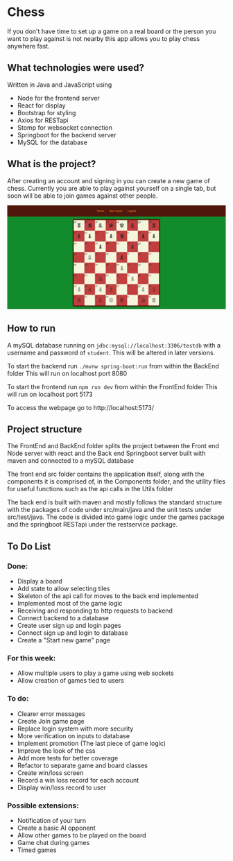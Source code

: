# Chess

If you don't have time to set up a game on a real board or the person you want to play against is not nearby this app allows you to play chess anywhere fast.

## What technologies were used?
Written in Java and JavaScript using
- Node for the frontend server
- React for display
- Bootstrap for styling
- Axios for RESTapi
- Stomp for websocket connection
- Springboot for the backend server
- MySQL for the database

## What is the project?

After creating an account and signing in you can create a new game of chess. Currently you are able to play against yourself on a single tab, but soon will be able to join games against other people.


![Image](/preview.png)


## How to run

A mySQL database running on ```jdbc:mysql://localhost:3306/testdb``` with a username and password of ```student```. This will be altered in later versions.

To start the backend run 
```./mvnw spring-boot:run```
from within the BackEnd folder
This will run on localhost port 8080

To start the frontend run 
```npm run dev``` 
from within the FrontEnd folder
This will run on localhost port 5173

To access the webpage go to http://localhost:5173/


## Project structure

The FrontEnd and BackEnd folder splits the project between the Front end Node server with react and the Back end Springboot server built with maven and connected to a mySQL database

The front end src folder contains the application itself, along with the components it is comprised of, in the Components folder, and the utility files for useful functions such as the api calls in the Utils folder

The back end is built with maven and mostly follows the standard structure with the packages of code under src/main/java and the unit tests under src/test/java. The code is divided into game logic under the games package and the springboot RESTapi under the restservice package.

## To Do List

### Done:

- Display a board
- Add state to allow selecting tiles
- Skeleton of the api call for moves to the back end implemented
- Implemented most of the game logic
- Receiving and responding to http requests to backend
- Connect backend to a database
- Create user sign up and login pages
- Connect sign up and login to database
- Create a "Start new game" page

### For this week:

- Allow multiple users to play a game using web sockets
- Allow creation of games tied to users


### To do:

- Clearer error messages
- Create Join game page
- Replace login system with more security
- More verification on inputs to database
- Implement promotion (The last piece of game logic)
- Improve the look of the css
- Add more tests for better coverage
- Refactor to separate game and board classes
- Create win/loss screen
- Record a win loss record for each account
- Display win/loss record to user

### Possible extensions:

- Notification of your turn
- Create a basic AI opponent
- Allow other games to be played on the board
- Game chat during games
- Timed games
